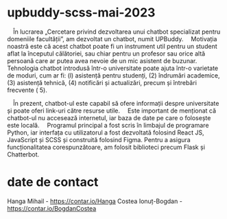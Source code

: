 # upbuddy-scss-mai-2023
 În lucrarea „Cercetare privind dezvoltarea unui chatbot specializat pentru domeniile facultății”, am dezvoltat un chatbot, numit UPBuddy.
 Motivația noastră este că acest chatbot poate fi un instrument util pentru un student aflat la începutul călătoriei, sau chiar pentru un profesor sau orice altă persoană care ar putea avea nevoie de un mic asistent de buzunar.
 Tehnologia chatbot introdusă într-o universitate poate ajuta într-o varietate de moduri, cum ar fi: (l) asistență pentru studenți, (2) îndrumări academice, (3) asistență tehnică, (4) notificări și actualizări, precum și întrebări frecvente ( 5).

 În prezent, chatbot-ul este capabil să ofere informații despre universitate și poate oferi link-uri către resurse utile.
 Este important de menționat că chatbot-ul nu accesează internetul, iar baza de date pe care o folosește este locală.
 Programul principal a fost scris în limbajul de programare Python, iar interfața cu utilizatorul a fost dezvoltată folosind React JS, JavaScript și SCSS și construită folosind Figma. Pentru a asigura funcționalitatea corespunzătoare, am folosit biblioteci precum Flask și Chatterbot.
 
 # date de contact
 Hanga Mihail - https://contar.io/Hanga
 Costea Ionuț-Bogdan - https://contar.io/BogdanCostea
